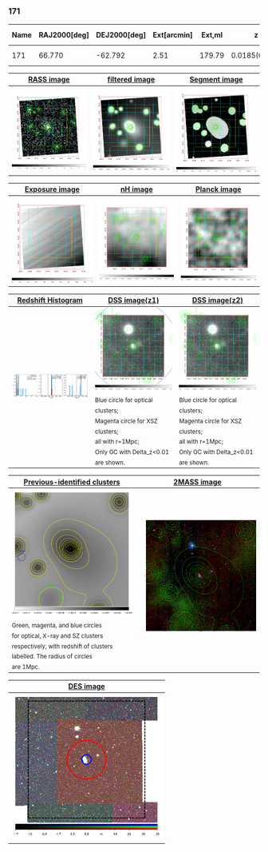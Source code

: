 <div STYLE="page-break-after: always;"></div>

### 171

|Name|RAJ2000[deg]|DEJ2000[deg] |Ext[arcmin]| Ext,ml | z | z_src| C|GC(XSZ,Delta_z<0.01)| GC(OPT,Delta_z<0.01)|GC| R_sig[arcmin] | R500[arcmin] | R500[Mpc]| CRsig[c/s] | CR500[c/s] |L500[1E44 erg/s]|F500[1E-12 erg/s/cm^2]| M500[1E14 Msun]|Tx[keV]|Cnt_sig|Beta|Rc[arcmin]|Comment|Alias|
|---|---|---|---|---|---|------|---|--------|---------|----------|---|---|---|---|---|---|---|---|---|---|---|---|---|---|
|171| 66.770| -62.792| 2.51| 179.79| 0.0185(0.005)| z1, z_opt| S| -| N| N| 27.169| 22.782| 0.513| 0.427(0.040)| 0.416(0.039)| 0.046(0.003)| 6.005(0.422)| 0.39(0.01)| 1.21(0.03)| 590.1| 0.511(-0.008+0.013)| 1.882(-0.153+0.219)| -| t094|

|[RASS image](../image/171/171_img.pdf)|[filtered image](../image/171/171_fil.pdf)|[Segment image](../image/171/171_seg.pdf)|
|-------------------|--------------------|-------------------|
| <img src="../image/171/171_img.png" width="300">  | <img src="../image/171/171_fil.png" width="300">   | <img src="../image/171/171_seg.png" width="300">  |

|[Exposure image](../image/171/171_mex.pdf)| [nH image](../image/171/171_nh.pdf)| [Planck image](../image/171/171_p.pdf)|
|-------------------|--------------------|-------------------|
|<img src="../image/171/171_mex.png" width="300">   | <img src="../image/171/171_nh.png" width="300">    | <img src="../image/171/171_p.png" width="300"> |

|[Redshift Histogram](../image/171/171_zg.pdf) | [DSS image(z1)](../image/171/171_dss_z1.pdf)      |  [DSS image(z2)](../image/171/171_dss_z2.pdf)    |
|-------------------|--------------------|-------------------|
|<img src="../image/171/171_zg.png" width="300"> |<img src="../image/171/171_dss_z1.png" width="300"> <sub><br>Blue circle for optical clusters; <br>Magenta circle for XSZ clusters; <br>all with r=1Mpc; <br>Only GC with Delta_z<0.01 are shown. </sub>| <img src="../image/171/171_dss_z2.png" width="300"><sub><br>Blue circle for optical clusters; <br>Magenta circle for XSZ clusters; <br>all with r=1Mpc; <br>Only GC with Delta_z<0.01 are shown. </sub> |

|[Previous-identified clusters](../image/171/171_gc.pdf) | [2MASS image](../image/171/171_2mass.pdf)      |
|-------------------|-------------------|
|<img src=../image/171/171_gc.png width="300"> <br><sub>Green, magenta, and blue circles <br>for optical, X-ray and SZ clusters <br>respectively, with redshift of clusters <br>labelled. The radius of circles <br>are 1Mpc.</sub>|<img src="../image/171/171_2mass.png" width="300">  |

|[DES image](../image/171/171_des.pdf)   |
|-------------------|
| <img src="../image/171/171_des.png" width="300">  |
